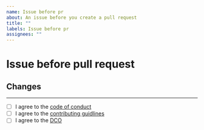 ```yaml
---
name: Issue before pr
about: An issue before you create a pull request
title: ""
labels: Issue before pr
assignees: ""
---
```


# Issue before pull request

## Changes

<!-- What do you want to change? -->

---

- [ ] I agree to the [code of conduct](CODE_OF_CONDUCT.md)
- [ ] I agree to the [contributing guidlines](CONTRIBUTING.md)
- [ ] I agree to the [DCO](CONTRIBUTING.md#dco)

